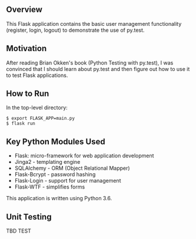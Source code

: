 ## Overview

This Flask application contains the basic user management functionality (register, login, logout) to demonstrate the use of py.test.

## Motivation

After reading Brian Okken's book (Python Testing with py.test), I was convinced that I should learn about py.test and then figure out how to use it to test Flask applications.

## How to Run

In the top-level directory:

    $ export FLASK_APP=main.py
    $ flask run

## Key Python Modules Used

- Flask: micro-framework for web application development
- Jinga2 - templating engine
- SQLAlchemy - ORM (Object Relational Mapper)
- Flask-Bcrypt - password hashing
- Flask-Login - support for user management
- Flask-WTF - simplifies forms

This application is written using Python 3.6.

## Unit Testing

TBD
TEST
